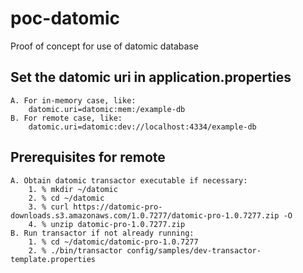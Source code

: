 # poc-datomic

Proof of concept for use of datomic database

## Set the datomic uri in application.properties
    A. For in-memory case, like:
        datomic.uri=datomic:mem:/example-db
    B. For remote case, like: 
        datomic.uri=datomic:dev://localhost:4334/example-db

## Prerequisites for remote
    A. Obtain datomic transactor executable if necessary:
        1. % mkdir ~/datomic
        2. % cd ~/datomic
        3. % curl https://datomic-pro-downloads.s3.amazonaws.com/1.0.7277/datomic-pro-1.0.7277.zip -O
        4. % unzip datomic-pro-1.0.7277.zip
    B. Run transactor if not already running:
        1. % cd ~/datomic/datomic-pro-1.0.7277
        2. % ./bin/transactor config/samples/dev-transactor-template.properties
